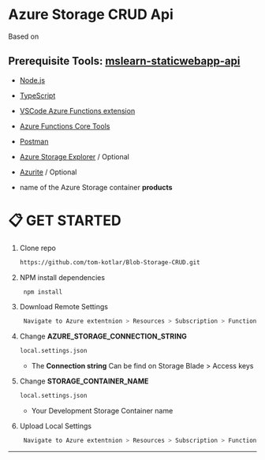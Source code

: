 # Azure Storage CRUD Api

Based on 

##  Prerequisite Tools: [mslearn-staticwebapp-api](https://github.com/MicrosoftDocs/mslearn-staticwebapp-api/tree/main/api-starter)

- [Node.js](https://nodejs.org/en/download/)
- [TypeScript](https://www.typescriptlang.org/download)
- [VSCode Azure Functions extension](https://github.com/Microsoft/vscode-azurefunctions)
- [Azure Functions Core Tools](https://github.com/Azure/azure-functions-core-tools)
- [Postman](https://www.postman.com/)
- [Azure Storage Explorer](https://azure.microsoft.com/en-us/features/storage-explorer/) / Optional
- [Azurite](https://docs.microsoft.com/en-us/azure/storage/common/storage-use-azurite) / Optional


 - name of the Azure Storage container **products**


# :clipboard:  GET STARTED

1. Clone repo
    ```sh
    https://github.com/tom-kotlar/Blob-Storage-CRUD.git
   ```
1. NPM install dependencies

   ```sh
    npm install
   ```
1. Download Remote Settings
   ```sh
    Navigate to Azure extentnion > Resources > Subscription > Function App > Choose the Function App > Right Click on Application Settings
   ```

1. Change **AZURE_STORAGE_CONNECTION_STRING**

    ```bash
    local.settings.json
    ```
    - The **Connection string** Can be find on Storage Blade >  Access keys

1. Change **STORAGE_CONTAINER_NAME**
    ```bash
    local.settings.json
    ```
    - Your Development Storage Container name 

1. Upload Local Settings

   ```sh
    Navigate to Azure extentnion > Resources > Subscription > Function App > Choose the Function App > Right Click on Application Settings
   ```


---
